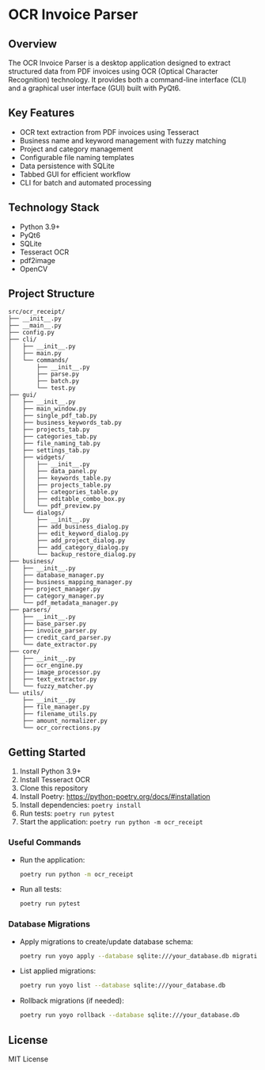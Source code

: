 # OCR Invoice Parser

## Overview
The OCR Invoice Parser is a desktop application designed to extract structured data from PDF invoices using OCR (Optical Character Recognition) technology. It provides both a command-line interface (CLI) and a graphical user interface (GUI) built with PyQt6.

## Key Features
- OCR text extraction from PDF invoices using Tesseract
- Business name and keyword management with fuzzy matching
- Project and category management
- Configurable file naming templates
- Data persistence with SQLite
- Tabbed GUI for efficient workflow
- CLI for batch and automated processing

## Technology Stack
- Python 3.9+
- PyQt6
- SQLite
- Tesseract OCR
- pdf2image
- OpenCV

## Project Structure
```
src/ocr_receipt/
├── __init__.py
├── __main__.py
├── config.py
├── cli/
│   ├── __init__.py
│   ├── main.py
│   └── commands/
│       ├── __init__.py
│       ├── parse.py
│       ├── batch.py
│       └── test.py
├── gui/
│   ├── __init__.py
│   ├── main_window.py
│   ├── single_pdf_tab.py
│   ├── business_keywords_tab.py
│   ├── projects_tab.py
│   ├── categories_tab.py
│   ├── file_naming_tab.py
│   ├── settings_tab.py
│   ├── widgets/
│   │   ├── __init__.py
│   │   ├── data_panel.py
│   │   ├── keywords_table.py
│   │   ├── projects_table.py
│   │   ├── categories_table.py
│   │   ├── editable_combo_box.py
│   │   └── pdf_preview.py
│   └── dialogs/
│       ├── __init__.py
│       ├── add_business_dialog.py
│       ├── edit_keyword_dialog.py
│       ├── add_project_dialog.py
│       ├── add_category_dialog.py
│       └── backup_restore_dialog.py
├── business/
│   ├── __init__.py
│   ├── database_manager.py
│   ├── business_mapping_manager.py
│   ├── project_manager.py
│   ├── category_manager.py
│   └── pdf_metadata_manager.py
├── parsers/
│   ├── __init__.py
│   ├── base_parser.py
│   ├── invoice_parser.py
│   ├── credit_card_parser.py
│   └── date_extractor.py
├── core/
│   ├── __init__.py
│   ├── ocr_engine.py
│   ├── image_processor.py
│   ├── text_extractor.py
│   └── fuzzy_matcher.py
└── utils/
    ├── __init__.py
    ├── file_manager.py
    ├── filename_utils.py
    ├── amount_normalizer.py
    └── ocr_corrections.py
```

## Getting Started
1. Install Python 3.9+
2. Install Tesseract OCR
3. Clone this repository
4. Install Poetry: https://python-poetry.org/docs/#installation
5. Install dependencies: `poetry install`
6. Run tests: `poetry run pytest`
7. Start the application: `poetry run python -m ocr_receipt`

### Useful Commands
- Run the application:
  ```bash
  poetry run python -m ocr_receipt
  ```
- Run all tests:
  ```bash
  poetry run pytest
  ```

### Database Migrations
- Apply migrations to create/update database schema:
  ```bash
  poetry run yoyo apply --database sqlite:///your_database.db migrations/
  ```
- List applied migrations:
  ```bash
  poetry run yoyo list --database sqlite:///your_database.db
  ```
- Rollback migrations (if needed):
  ```bash
  poetry run yoyo rollback --database sqlite:///your_database.db
  ```

## License
MIT License 